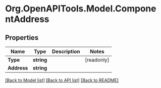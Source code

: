 # Org.OpenAPITools.Model.ComponentAddress

## Properties

| Name        | Type       | Description | Notes      |
| ----------- | ---------- | ----------- | ---------- |
| **Type**    | **string** |             | [readonly] |
| **Address** | **string** |             |

[[Back to Model list]](../README.md#documentation-for-models)
[[Back to API list]](../README.md#documentation-for-api-endpoints)
[[Back to README]](../README.md)
